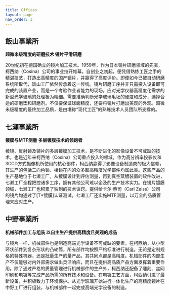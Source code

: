 ```yaml
---
title: Offices
layout: page
nav_order: 3
---
```


## 飯山事業所

**超微米级精度的研磨技术  镜片平滑研磨**

20世纪初在德国确立的镜片加工技术。1959年，作为日本镜片研磨领域的先驱，柯西纳（Cosina）公司的事业拉开帷幕。自创业之初起，便凭借熟练工匠之手的精湛技艺，打造出高精度的国产镜片，并赢得了高度评价。即便如今已被自动研磨系统所取代，饭山工厂依然传承着这一传统。镜片研磨工序并非只需投入设备即可完成的装置产业，而是一个考验作业者能力的现场。应对光学仪器高精度化需求的新型光学玻璃的处理极为精细。需要准确判断光学玻璃毛坯的硬度和成分，选择合适的研磨垫和研磨剂。不仅要保证球面精度，还要将镜片打磨出美观的外观。超微米级精度的最终加工品质，是由堪称“现代工匠”的熟练技术人员团队所支撑的。

## 七瀬事業所

**镀膜与MTF测量  多层镀膜技术的领跑者**

棱镜、反射镜及镜片的多层镀膜加工技术，是不断进化的影像设备不可或缺的技术，也是近年来柯西纳（Cosina）公司重点投入的领域。作为高分辨率投影仪和3CCD方式摄像机所使用的核心部件，柯西纳赢得了影像设备制造商的极大信赖，其生产的包括二向色镜、棱镜在内的众多超高精度光学部件均属此类。这些产品的生产基地位于七濑工厂。从镀膜设计到评估测量，再到真空蒸镀装置的软件改进，七濑工厂全程把控诸多工序，拥有其他公司难以企及的生产技术实力。在镜片镀膜领域，七濑工厂也积累了独到的技术诀窍。提供给卡尔·蔡司（Carl Zeiss）公司的镜片均通过了[T*镀膜]认证测试。七濑工厂还实施MTF测量，以万全的品质管理来应对生产。

## 中野事業所

**机械部件加工与组装  以自主生产提供高精度且美观的成品**

与镜片一样，机械部件也是制造高端光学设备不可或缺的要素。在柯西纳，从小型环状部件到复杂形状的凸轮筒，所有部件均按照严格标准进行制造。无论是定制规格的特殊机器，还是批量生产的量产品，其共同点都是高精度。机械部件的内部生产不仅能够对内外部需求做出灵活响应，而且在提供高品质产品方面发挥着重要作用。除了通过严格的质量管理进行机械部件的生产外，柯西纳还配备了雕刻、丝网印刷和电镀等完成产品所需的所有技术和设备。在电镀工艺方面，柯西纳引进了最新设备，并积极致力于环境保护。从光学玻璃开始进行一体化生产的高精度镜片在中野工厂进行组装，与机械部件一起完成高端光学设备的制造。
